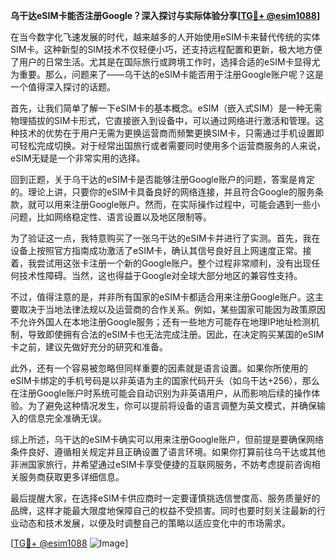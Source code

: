 **乌干达eSIM卡能否注册Google？深入探讨与实际体验分享[[TG💪+ @esim1088](https://t.me/s/esim1088)]**

在当今数字化飞速发展的时代，越来越多的人开始使用eSIM卡来替代传统的实体SIM卡。这种新型的SIM技术不仅轻便小巧，还支持远程配置和更新，极大地方便了用户的日常生活。尤其是在国际旅行或跨境工作时，选择合适的eSIM卡显得尤为重要。那么，问题来了——乌干达的eSIM卡能否用于注册Google账户呢？这是一个值得深入探讨的话题。

首先，让我们简单了解一下eSIM卡的基本概念。eSIM（嵌入式SIM）是一种无需物理插拔的SIM卡形式，它直接嵌入到设备中，可以通过网络进行激活和管理。这种技术的优势在于用户无需为更换运营商而频繁更换SIM卡，只需通过手机设置即可轻松完成切换。对于经常出国旅行或者需要同时使用多个运营商服务的人来说，eSIM无疑是一个非常实用的选择。

回到正题，关于乌干达的eSIM卡是否能够注册Google账户的问题，答案是肯定的。理论上讲，只要你的eSIM卡具备良好的网络连接，并且符合Google的服务条款，就可以用来注册Google账户。然而，在实际操作过程中，可能会遇到一些小问题，比如网络稳定性、语言设置以及地区限制等。

为了验证这一点，我特意购买了一张乌干达的eSIM卡并进行了实测。首先，我在设备上按照官方指南成功激活了eSIM卡，确认其信号良好且上网速度正常。接着，我尝试用这张卡注册一个新的Google账户。整个过程非常顺利，没有出现任何技术性障碍。当然，这也得益于Google对全球大部分地区的兼容性支持。

不过，值得注意的是，并非所有国家的eSIM卡都适合用来注册Google账户。这主要取决于当地法律法规以及运营商的合作关系。例如，某些国家可能因为政策原因不允许外国人在本地注册Google服务；还有一些地方可能存在地理IP地址检测机制，导致即使拥有合法的eSIM卡也无法完成注册。因此，在决定购买某国的eSIM卡之前，建议先做好充分的研究和准备。

此外，还有一个容易被忽略但同样重要的因素就是语言设置。如果你所使用的eSIM卡绑定的手机号码是以非英语为主的国家代码开头（如乌干达+256），那么在注册Google账户时系统可能会自动识别为非英语用户，从而影响后续的操作体验。为了避免这种情况发生，你可以提前将设备的语言调整为英文模式，并确保输入的信息完全准确无误。

综上所述，乌干达的eSIM卡确实可以用来注册Google账户，但前提是要确保网络条件良好、遵循相关规定并且正确设置了语言环境。如果你打算前往乌干达或其他非洲国家旅行，并希望通过eSIM卡享受便捷的互联网服务，不妨考虑提前咨询相关服务商获取更多详细信息。

最后提醒大家，在选择eSIM卡供应商时一定要谨慎挑选信誉度高、服务质量好的品牌，这样才能最大限度地保障自己的权益不受损害。同时也要时刻关注最新的行业动态和技术发展，以便及时调整自己的策略以适应变化中的市场需求。

[[TG💪+ @esim1088](https://t.me/s/esim1088) ![Image](https://i.postimg.cc/4NQfJmqS/Snipaste-2025-05-13-00-14-12.png)]